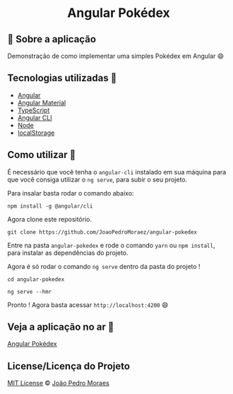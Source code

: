<h1 align="center">
 Angular Pokédex
</h1>

## :rocket: Sobre a aplicação

Demonstração de como implementar uma simples Pokédex em Angular :smile:

<!-- ![Alt text](src/assets/screenshot.gif "Screenshot") -->

## Tecnologias utilizadas :memo:

- [Angular](https://angular.io)
- [Angular Material](https://material.angular.io/)
- [TypeScript](https://www.typescriptlang.org)
- [Angular CLI](https://cli.angular.io)
- [Node](https://nodejs.org/en/)
- [localStorage](https://developer.mozilla.org/en-US/docs/Web/API/Window/localStorage)

## Como utilizar 🤔

É necessário que você tenha o `angular-cli` instalado em sua máquina para que você consiga utilizar o `ng serve`, para subir o seu projeto.

Para insalar basta rodar o comando abaixo:

```
npm install -g @angular/cli
```

Agora clone este repositório.

```
git clone https://github.com/JoaoPedroMoraez/angular-pokedex
```

Entre na pasta `angular-pokedex` e rode o comando `yarn` ou `npm install`, para instalar as dependências do projeto.

Agora é só rodar o comando `ng serve` dentro da pasta do projeto !

```
cd angular-pokedex

ng serve --hmr
```

Pronto ! Agora basta acessar `http://localhost:4200` :smile:

## Veja a aplicação no ar :tada:

[Angular Pokédex](https://joaopedromoraez.github.io/angular-pokedex/)
## License/Licença do Projeto
[MIT License](./LICENSE.md) © [João Pedro Moraes](http://github.com/joaopedromoraes)
